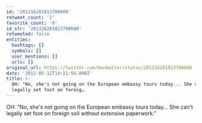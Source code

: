 ```yaml
---
id: '201316281813700608'
retweet_count: '1'
favorite_count: '0'
id_str: '201316281813700608'
retweeted: false
entities:
  hashtags: []
  symbols: []
  user_mentions: []
  urls: []
original_url: https://twitter.com/benbalter/status/201316281813700608
date: '2012-05-12T14:21:56.000Z'
title: >-
  OH: "No, she's not going on the European embassy tours today... She can't
  legally set foot on foreig…
---
```


OH: "No, she's not going on the European embassy tours today... She can't legally set foot on foreign soil without extensive paperwork."